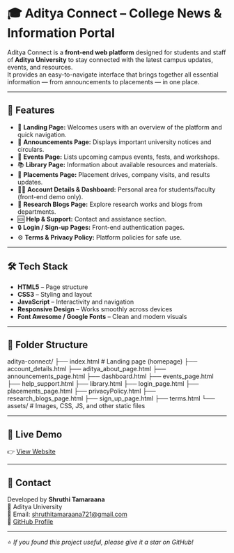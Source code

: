 # 🎓 Aditya Connect – College News & Information Portal

Aditya Connect is a **front-end web platform** designed for students and staff of **Aditya University** to stay connected with the latest campus updates, events, and resources.  
It provides an easy-to-navigate interface that brings together all essential information — from announcements to placements — in one place.

---

## 🌟 Features

- 🏫 **Landing Page:** Welcomes users with an overview of the platform and quick navigation.
- 📢 **Announcements Page:** Displays important university notices and circulars.
- 📅 **Events Page:** Lists upcoming campus events, fests, and workshops.
- 📚 **Library Page:** Information about available resources and materials.
- 💼 **Placements Page:** Placement drives, company visits, and results updates.
- 🧑‍💻 **Account Details & Dashboard:** Personal area for students/faculty (front-end demo only).
- 📰 **Research Blogs Page:** Explore research works and blogs from departments.
- 🆘 **Help & Support:** Contact and assistance section.
- 🔒 **Login / Sign-up Pages:** Front-end authentication pages.
- ⚙️ **Terms & Privacy Policy:** Platform policies for safe use.

---

## 🛠️ Tech Stack

- **HTML5** – Page structure  
- **CSS3** – Styling and layout  
- **JavaScript** – Interactivity and navigation  
- **Responsive Design** – Works smoothly across devices  
- **Font Awesome / Google Fonts** – Clean and modern visuals  

---

## 📂 Folder Structure

aditya-connect/
├── index.html # Landing page (homepage)
├── account_details.html
├── aditya_about_page.html
├── announcements_page.html
├── dashboard.html
├── events_page.html
├── help_support.html
├── library.html
├── login_page.html
├── placements_page.html
├── privacyPolicy.html
├── research_blogs_page.html
├── sign_up_page.html
├── terms.html
└── assets/ # Images, CSS, JS, and other static files


---

## 🚀 Live Demo

👉 [View Website]((https://shruthitamaraana.github.io/Aditya_connect/))



---

## 📧 Contact

Developed by **Shruthi Tamaraana**  
📍 Aditya University  
📩 Email: shruthitamaraana721@gmail.com  
🔗 [GitHub Profile](https://github.com/shruthitamaraana)

---

⭐ *If you found this project useful, please give it a star on GitHub!*
